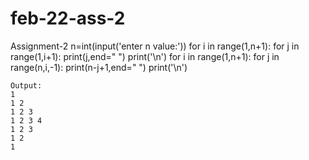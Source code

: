 # feb-22-ass-2
Assignment-2
n=int(input('enter n value:'))
for i in range(1,n+1):
    for j in range(1,i+1):
        print(j,end=" ")
    print('\n')
for i in range(1,n+1):
    for j in range(n,i,-1):
        print(n-j+1,end=" ")
    print('\n')
    
    Output:
    1 
    1 2
    1 2 3
    1 2 3 4
    1 2 3 
    1 2 
    1
    
    

